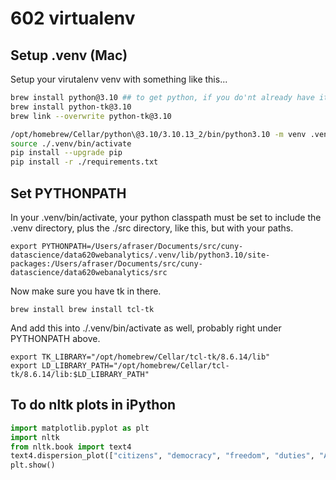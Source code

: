 # 602 virtualenv
 
## Setup .venv (Mac)
Setup your virutalenv venv with something like this... 

```sh
brew install python@3.10 ## to get python, if you do'nt already have it! 
brew install python-tk@3.10
brew link --overwrite python-tk@3.10

/opt/homebrew/Cellar/python\@3.10/3.10.13_2/bin/python3.10 -m venv .venv
source ./.venv/bin/activate
pip install --upgrade pip
pip install -r ./requirements.txt
```

## Set PYTHONPATH

In your .venv/bin/activate, your python classpath must be set to include the .venv directory, plus the ./src directory, like this, but with your paths. 

`export PYTHONPATH=/Users/afraser/Documents/src/cuny-datascience/data620webanalytics/.venv/lib/python3.10/site-packages:/Users/afraser/Documents/src/cuny-datascience/data620webanalytics/src`


Now make sure you have tk in there.

```shell
brew install brew install tcl-tk
```
And add this into ./.venv/bin/activate as well, probably right under PYTHONPATH above.

```shell
export TK_LIBRARY="/opt/homebrew/Cellar/tcl-tk/8.6.14/lib"
export LD_LIBRARY_PATH="/opt/homebrew/Cellar/tcl-tk/8.6.14/lib:$LD_LIBRARY_PATH"
```



## To do nltk plots in iPython
```python
import matplotlib.pyplot as plt
import nltk
from nltk.book import text4
text4.dispersion_plot(["citizens", "democracy", "freedom", "duties", "America"])
plt.show()
```